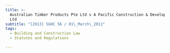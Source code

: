 ```yaml
---
title: >-
  Australian Timber Products Pte Ltd v A Pacific Construction & Development Pte
  Ltd
subtitle: "[2013] SGHC 56 / 01\_March\_2013"
tags:
  - Building and Construction Law
  - Statutes and Regulations

---
```


